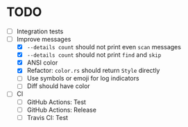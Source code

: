 # TODO

* [ ] Integration tests
* [ ] Improve messages
  * [x] `--details count` should not print even `scan` messages
  * [x] `--details count` should not print `find` and `skip`
  * [x] ANSI color
  * [x] Refactor: `color.rs` should return `Style` directly
  * [ ] Use symbols or emoji for log indicators
  * [ ] Diff should have color
* [ ] CI
  * [ ] GitHub Actions: Test
  * [ ] GitHub Actions: Release
  * [ ] Travis CI: Test
